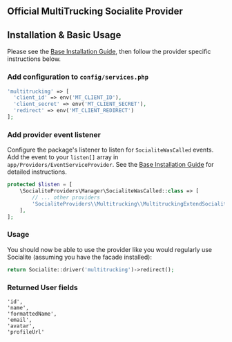 ## Official MultiTrucking Socialite Provider

## Installation & Basic Usage
Please see the [Base Installation Guide](https://socialiteproviders.com/usage/), then follow the provider specific instructions below.

### Add configuration to `config/services.php`
```php
'multitrucking' => [    
  'client_id' => env('MT_CLIENT_ID'),  
  'client_secret' => env('MT_CLIENT_SECRET'),  
  'redirect' => env('MT_CLIENT_REDIRECT') 
];
```

### Add provider event listener
Configure the package's listener to listen for `SocialiteWasCalled` events.
Add the event to your `listen[]` array in `app/Providers/EventServiceProvider`. See the [Base Installation Guide](https://socialiteproviders.com/usage/) for detailed instructions.

```php
protected $listen = [
    \SocialiteProviders\Manager\SocialiteWasCalled::class => [
        // ... other providers
        'SocialiteProviders\\Multitrucking\\MultitruckingExtendSocialite@handle',
    ],
];
```

### Usage
You should now be able to use the provider like you would regularly use Socialite (assuming you have the facade installed):

```php
return Socialite::driver('multitrucking')->redirect();
```

### Returned User fields
    'id',
    'name',
    'formattedName',
    'email',
    'avatar',
    'profileUrl'
